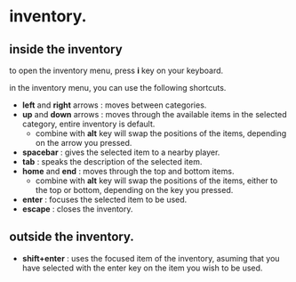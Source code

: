 # inventory.

## inside the inventory

to open the inventory menu, press **i** key on your keyboard.

in the inventory menu, you can use the following shortcuts.
* **left** and **right** arrows : moves between categories.
* **up** and **down** arrows : moves through the available items in the selected category, entire inventory is default.
	* combine with **alt** key will swap the positions of the items, depending on the arrow you pressed.
* **spacebar** : gives the selected item to a nearby player.
* **tab** : speaks the description of the selected item.
* **home** and **end** : moves through the top and bottom items.
	* combine with **alt** key will swap the positions of the items, either to the top or bottom, depending on the key you pressed.
* **enter** : focuses the selected item to be used.
* **escape** : closes the inventory.


## outside the inventory.

* **shift+enter** : uses the focused item of the inventory, asuming that you have selected with the enter key on the item you wish to be used.
